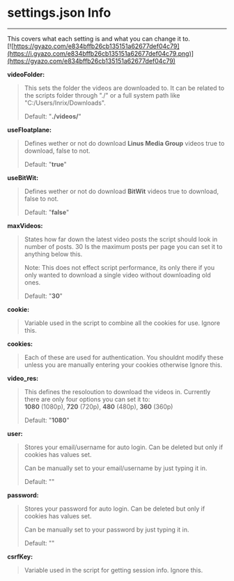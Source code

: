 # settings.json Info
---
This covers what each setting is and what you can change it to.  
[![https://gyazo.com/e834bffb26cb135151a62677def04c79](https://i.gyazo.com/e834bffb26cb135151a62677def04c79.png)](https://gyazo.com/e834bffb26cb135151a62677def04c79)

**videoFolder:**

>This sets the folder the videos are downloaded to. It can be related to the scripts folder through "./" or a full system path like "C:/Users/Inrix/Downloads".
>
>Default: "**./videos/**"

**useFloatplane:**  
>Defines wether or not do download **Linus Media Group** videos true to download, false to not.
>
>Default: "**true**"

**useBitWit:**  
>Defines wether or not do download **BitWit** videos true to download, false to not.
>
>Default: "**false**"

**maxVideos:**  
>States how far down the latest video posts the script should look in number of posts. 30 Is the maximum posts per page you can set it to anything below this.
>
>Note: This does not effect script performance, its only there if you only wanted to download a single video without downloading old ones.
>
>Default: "**30**"

**cookie:**  
>Variable used in the script to combine all the cookies for use. Ignore this.

**cookies:**  
>Each of these are used for authentication. You shouldnt modify these unless you are manually entering your cookies otherwise Ignore this.

**video_res:**  
>This defines the resoloution to download the videos in. Currently there are only four options you can set it to:  
>**1080** (1080p), **720** (720p), **480** (480p), **360** (360p)
>
>Default: "**1080**" 

**user:**
>Stores your email/username for auto login. Can be deleted but only if cookies has values set.
>
>Can be manually set to your email/username by just typing it in.
>
>Default: ""

**password:**  
>Stores your password for auto login. Can be deleted but only if cookies has values set.
>
>Can be manually set to your password by just typing it in.
>
>Default: ""

**csrfKey:**  
>Variable used in the script for getting session info. Ignore this.

